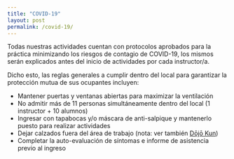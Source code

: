 ```yaml
---
title: "COVID-19"
layout: post
permalink: /covid-19/
---
```


Todas nuestras actividades cuentan con protocolos aprobados para la práctica minimizando los riesgos de contagio de COVID-19, los mismos serán explicados antes del inicio de actividades por cada instructor/a.

Dicho esto, las reglas generales a cumplir dentro del local para garantizar la protección mutua de sus ocupantes incluyen:

* Mantener puertas y ventanas abiertas para maximizar la ventilación
* No admitir más de 11 personas simultáneamente dentro del local (1 instructor + 10 alumnos)
* Ingresar con tapabocas y/o máscara de anti-salpique y mantenerlo puesto para realizar actividades
* Dejar calzados fuera del área de trabajo (nota: ver también [Dōjō Kun](/dojokun))
* Completar la auto-evaluación de síntomas e informe de asistencia previo al ingreso
